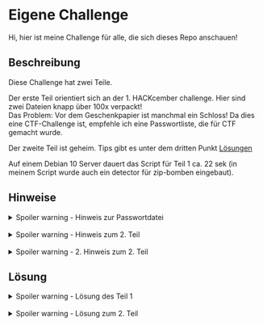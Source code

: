 # Eigene Challenge

Hi, hier ist meine Challenge für alle, die sich dieses Repo anschauen!

## Beschreibung

Diese Challenge hat zwei Teile.

Der erste Teil orientiert sich an der 1. HACKcember challenge. Hier sind zwei Dateien knapp über 100x verpackt!
<br>Das Problem: Vor dem Geschenkpapier ist manchmal ein Schloss! Da dies eine CTF-Challenge ist, empfehle ich eine Passwortliste, die für CTF gemacht wurde.

Der zweite Teil ist geheim.
Tips gibt es unter dem dritten Punkt [Lösungen](README.md#lsung)

Auf einem Debian 10 Server dauert das Script für Teil 1 ca. 22 sek (in meinem Script wurde auch ein detector für zip-bomben eingebaut).
## Hinweise

<details>
  <summary>Spoiler warning - Hinweis zur Passwortdatei</summary>
  Eine beliebte Passwort-Datei für CTF-Challenges ist rockyou.txt<br>
  Aus dieser Datei wurden zufällige Passwörter ausgewählt.
</details>
<br>
<details>
  <summary>Spoiler warning - Hinweis zum 2. Teil</summary>
  xor
</details>
<br>
<details>
  <summary>Spoiler warning - 2. Hinweis zum 2. Teil</summary>
  One Time Pad
</details>

## Lösung

<details>
  <summary>Spoiler warning - Lösung des Teil 1</summary>

  Als Erstes musst du das Geschenkpapier entfernen.
  Leider ist am Geschenkpapier manchmal ein Schloss.
  Was bedeutet das?
  Du musst ein Script schreiben, dass
  1. das Geschenkpapier entfernt und
  2. immer wenn ein Schloss vor dem Geschenkpapier ist, dieses knackt.

  Als Erstes müssen Pakete importiert werden:
  * os: Löschen der entpackten Dateien und Inhalte eines Ordners Auflisten 
  * zipfile: Entpacken der Dateien
  ~~~python3
  import os
  import zipfile
  ~~~
  Als Nächstes muss eine Passwort-Datei (ich nehme Teile der rockyou.txt) eingelesen und eine eine Funktion definiert werden, die
  1. die Datei entpackt,
  2. eine Dictionary-Attacke macht und
  3. die alte Datei löscht.
  Wir nennen diese Funktion extract()
  ~~~python3
  with open("rockyou-short.txt") as f:
      passwords = f.read().split("\n")

  def extract(filename):
      filename = "extracted/" + filename # Zip-Datei wird in extracted/ abgelegt
      z = zipfile.ZipFile(filename)
      try:
          z.extractall()
      except RuntimeError: # Error, der durch ein falsches Passwort ausgelöst wird
          for pw in passwords:
              try:
                  z.extractall(pwd=str.encode(pw))
                  break #wenn das script bis hier gekommen ist, stoppt es die for-Schleife
              except RuntimeError:
                  pass
      os.remove(filename) # löscht die ursprüngliche Datei
  ~~~
  Fast geschafft: jetzt muss diese Funktion nur noch aufgerufen werden
  ~~~python3
  if __name__ == "__main__":
      while True:
          dirlist = os.listdir("extracted") # speichert alle Dateien in extracted/ in ein Array
          zipcounter = 0 # zähler für Zip-Dateien
          for file in dirlist:
              if file.endswith(".zip"):
                  extract(file)
                  zipcounter += 1
          if zipcounter == 0:
              break
  ~~~
  
</details>
<br>
<details>
  <summary>Spoiler warning - Lösung zum 2. Teil</summary>
  Eine Erklärung zu diesem Teil kommt demnächst.

  Falls ihr auch mit den beiden Hinweisen nicht weiterkommt, tut ihr das hoffentlich nach <a href="https://youtu.be/RowdpaEQPUA">diesem Video</a>!
</details>
